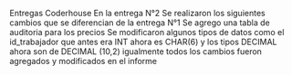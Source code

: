 Entregas Coderhouse
En la entrega N°2 Se realizaron los siguientes cambios que se diferencian de la entrega N°1
Se agrego una tabla de auditoria para los precios 
Se modificaron algunos tipos de datos como el id_trabajador que antes era INT ahora es CHAR(6) y los tipos DECIMAL ahora son de DECIMAL (10,2)
igualmente todos los cambios fueron agregados y modificados en el informe
